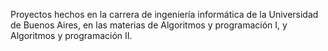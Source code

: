 Proyectos hechos en la carrera de ingeniería informática de la Universidad de Buenos Aires, en las materias de Algoritmos y programación I, y Algoritmos y programación II.
